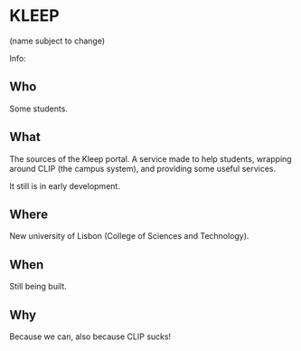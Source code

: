 # KLEEP
(name subject to change)

Info:
## Who
Some students.

## What
The sources of the Kleep portal. A service made to help students, wrapping around CLIP (the campus system), and providing some useful services.

It still is in early development.

## Where
New university of Lisbon (College of Sciences and Technology).

## When
Still being built.

## Why
Because we can, also because CLIP sucks!